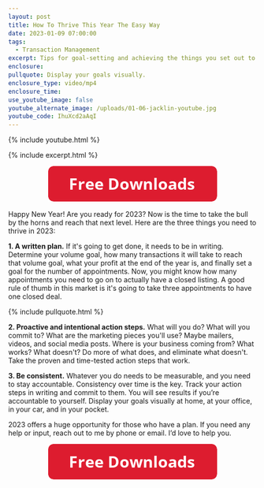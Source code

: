 ```yaml
---
layout: post
title: How To Thrive This Year The Easy Way
date: 2023-01-09 07:00:00
tags:
  - Transaction Management
excerpt: Tips for goal-setting and achieving the things you set out to do.
enclosure:
pullquote: Display your goals visually.
enclosure_type: video/mp4
enclosure_time:
use_youtube_image: false
youtube_alternate_image: /uploads/01-06-jacklin-youtube.jpg
youtube_code: IhuXcd2aAqI
---
```

{% include youtube.html %}

{% include excerpt.html %}

<center><a href="https://join.gochicagolandhomes.com/ask/58d673f17df2095109c512c3c0b31a39"><img width="343" height="72" src="uploads/FreeDownloadsButton-343.png" /></a></center>

Happy New Year\! Are you ready for 2023? Now is the time to take the bull by the horns and reach that next level. Here are the three things you need to thrive in 2023:

**1\. A written plan.** If it's going to get done, it needs to be in writing. Determine your volume goal, how many transactions it will take to reach that volume goal, what your profit at the end of the year is, and finally set a goal for the number of appointments. Now, you might know how many appointments you need to go on to actually have a closed listing. A good rule of thumb in this market is it's going to take three appointments to have one closed deal.

{% include pullquote.html %}

**2\. Proactive and intentional action steps.** What will you do? What will you commit to? What are the marketing pieces you'll use? Maybe mailers, videos, and social media posts. Where is your business coming from? What works? What doesn't? Do more of what does, and eliminate what doesn't. Take the proven and time-tested action steps that work.

**3\. Be consistent.** Whatever you do needs to be measurable, and you need to stay accountable. Consistency over time is the key. Track your action steps in writing and commit to them. You will see results if you’re accountable to yourself. Display your goals visually at home, at your office, in your car, and in your pocket.

2023 offers a huge opportunity for those who have a plan. If you need any help or input, reach out to me by phone or email. I’d love to help you.

<center><a href="https://join.gochicagolandhomes.com/ask/58d673f17df2095109c512c3c0b31a39"><img width="343" height="72" src="uploads/FreeDownloadsButton-343.png" /></a></center>